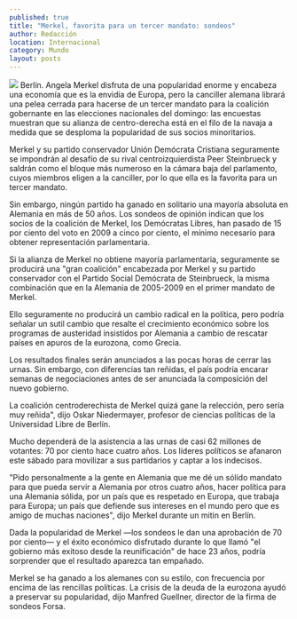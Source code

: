 ```yaml
---
published: true
title: "Merkel, favorita para un tercer mandato: sondeos"
author: Redacción
location: Internacional
category: Mundo
layout: posts
---
```


![](http://i.imgur.com/NYBqdNxm.jpg)
Berlín. Angela Merkel disfruta de una popularidad enorme y encabeza una economía que es la envidia de Europa, pero la canciller alemana librará una pelea cerrada para hacerse de un tercer mandato para la coalición gobernante en las elecciones nacionales del domingo: las encuestas muestran que su alianza de centro-derecha está en el filo de la navaja a medida que se desploma la popularidad de sus socios minoritarios.

Merkel y su partido conservador Unión Demócrata Cristiana seguramente se impondrán al desafío de su rival centroizquierdista Peer Steinbrueck y saldrán como el bloque más numeroso en la cámara baja del parlamento, cuyos miembros eligen a la canciller, por lo que ella es la favorita para un tercer mandato.

Sin embargo, ningún partido ha ganado en solitario una mayoría absoluta en Alemania en más de 50 años. Los sondeos de opinión indican que los socios de la coalición de Merkel, los Demócratas Libres, han pasado de 15 por ciento del voto en 2009 a cinco por ciento, el mínimo necesario para obtener representación parlamentaria.

Si la alianza de Merkel no obtiene mayoría parlamentaria, seguramente se producirá una "gran coalición" encabezada por Merkel y su partido conservador con el Partido Social Demócrata de Steinbrueck, la misma combinación que en la Alemania de 2005-2009 en el primer mandato de Merkel.

Ello seguramente no producirá un cambio radical en la política, pero podría señalar un sutil cambio que resalte el crecimiento económico sobre los programas de austeridad insistidos por Alemania a cambio de rescatar países en apuros de la eurozona, como Grecia.

Los resultados finales serán anunciados a las pocas horas de cerrar las urnas. Sin embargo, con diferencias tan reñidas, el país podría encarar semanas de negociaciones antes de ser anunciada la composición del nuevo gobierno.

La coalición centroderechista de Merkel quizá gane la relección, pero sería muy reñida", dijo Oskar Niedermayer, profesor de ciencias políticas de la Universidad Libre de Berlín.

Mucho dependerá de la asistencia a las urnas de casi 62 millones de votantes: 70 por ciento hace cuatro años. Los líderes políticos se afanaron este sábado para movilizar a sus partidarios y captar a los indecisos.

"Pido personalmente a la gente en Alemania que me dé un sólido mandato para que pueda servir a Alemania por otros cuatro años, hacer política para una Alemania sólida, por un país que es respetado en Europa, que trabaja para Europa; un país que defiende sus intereses en el mundo pero que es amigo de muchas naciones", dijo Merkel durante un mitin en Berlín.

Dada la popularidad de Merkel —los sondeos le dan una aprobación de 70 por ciento— y el éxito económico disfrutado durante lo que llamó "el gobierno más exitoso desde la reunificación" de hace 23 años, podría sorprender que el resultado aparezca tan empañado.

Merkel se ha ganado a los alemanes con su estilo, con frecuencia por encima de las rencillas políticas. La crisis de la deuda de la eurozona ayudó a preservar su popularidad, dijo Manfred Guellner, director de la firma de sondeos Forsa.
